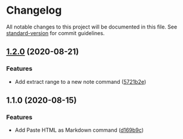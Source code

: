# Changelog

All notable changes to this project will be documented in this file. See [standard-version](https://github.com/conventional-changelog/standard-version) for commit guidelines.

## [1.2.0](https://github.com/svsool/vscode-markdown-kit/compare/v1.1.0...v1.2.0) (2020-08-21)


### Features

* Add extract range to a new note command ([5721b2e](https://github.com/svsool/vscode-markdown-kit/commit/5721b2e9bb65af993f9b186a554f85bc82b647a3))

## 1.1.0 (2020-08-15)


### Features

* Add Paste HTML as Markdown command ([d169b9c](https://github.com/svsool/vscode-markdown-kit/commit/d169b9c47d29a119c4bfb58623e67bf50cbf20e1))
